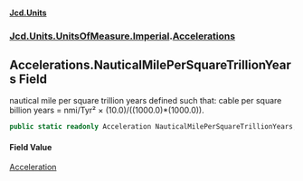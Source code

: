 #### [Jcd.Units](index 'index')
### [Jcd.Units.UnitsOfMeasure.Imperial](Jcd.Units.UnitsOfMeasure.Imperial 'Jcd.Units.UnitsOfMeasure.Imperial').[Accelerations](Accelerations 'Jcd.Units.UnitsOfMeasure.Imperial.Accelerations')

## Accelerations.NauticalMilePerSquareTrillionYears Field

nautical mile per square trillion years defined such that: cable per square billion years = nmi/Tyr² ×
(10.0)/((1000.0)*(1000.0)).

```csharp
public static readonly Acceleration NauticalMilePerSquareTrillionYears;
```

#### Field Value
[Acceleration](Acceleration 'Jcd.Units.UnitTypes.Acceleration')
